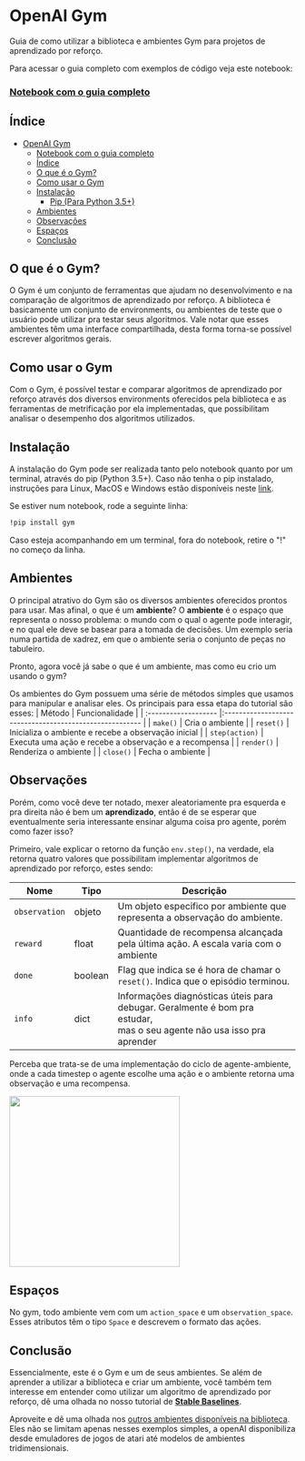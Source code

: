# OpenAI Gym

Guia de como utilizar a biblioteca e ambientes Gym para projetos de aprendizado por reforço.

Para acessar o guia completo com exemplos de código veja este notebook:

### [Notebook com o guia completo](./Gym.ipynb)

## Índice

- [OpenAI Gym](#openai-gym)
    - [Notebook com o guia completo](#notebook-com-o-guia-completo)
  - [Índice](#índice)
  - [O que é o Gym?](#o-que-é-o-gym)
  - [Como usar o Gym](#como-usar-o-gym)
  - [Instalação](#instalação)
    - [Pip (Para Python 3.5+)](#pip-para-python-35)
  - [Ambientes](#ambientes)
  - [Observações](#observações)
  - [Espaços](#espaços)
  - [Conclusão](#conclusão)

## O que é o Gym?

O Gym é um conjunto de ferramentas que ajudam no desenvolvimento e na comparação de algoritmos de aprendizado por reforço. A biblioteca é basicamente um conjunto de environments, ou ambientes de teste que o usuário pode utilizar pra testar seus algoritmos. Vale notar que esses ambientes têm uma interface compartilhada, desta forma torna-se possível escrever algoritmos gerais.

## Como usar o Gym

Com o Gym, é possível testar e comparar algoritmos de aprendizado por reforço através dos diversos environments oferecidos pela biblioteca e as ferramentas de metrificação por ela implementadas, que possibilitam analisar o desempenho dos algoritmos utilizados.

## Instalação

A instalação do Gym pode ser realizada tanto pelo notebook quanto por um terminal, através do pip (Python 3.5+).
Caso não tenha o pip instalado, instruções para Linux, MacOS e Windows estão disponíveis neste [link](https://pip.pypa.io/en/stable/installation/).

Se estiver num notebook, rode a seguinte linha:
```bash
!pip install gym
```
Caso esteja acompanhando em um terminal, fora do notebook, retire o \"!\" no começo da linha.

## Ambientes

O principal atrativo do Gym são os diversos ambientes oferecidos prontos para usar. Mas afinal, o que é um **ambiente**? O **ambiente** é o espaço que representa o nosso problema: o mundo com o qual o agente pode interagir, e no qual ele deve se basear para a tomada de decisões. Um exemplo seria numa partida de xadrez, em que o ambiente seria o conjunto de peças no tabuleiro.

Pronto, agora você já sabe o que é um ambiente, mas como eu crio um usando o gym?

Os ambientes do Gym possuem uma série de métodos simples que usamos para manipular e analisar eles. Os principais para essa etapa do tutorial são esses:
| Método               | Funcionalidade                                          |
| :------------------- |:------------------------------------------------------- |
| `make()` | Cria o ambiente |
| `reset()`              | Inicializa o ambiente e recebe a observação inicial     |
| `step(action)`         | Executa uma ação e recebe a observação e a recompensa   |
| `render()`             | Renderiza o ambiente                                    |
| `close()`              | Fecha o ambiente                                        |

## Observações

Porém, como você deve ter notado, mexer aleatoriamente pra esquerda e pra direita não é bem um **aprendizado**, então é de se esperar que eventualmente seria interessante ensinar alguma coisa pro agente, porém como fazer isso?

Primeiro, vale explicar o retorno da função `env.step()`, na verdade, ela retorna quatro valores que possibilitam implementar algoritmos de aprendizado por reforço, estes sendo:

|Nome|Tipo|Descrição|
|-|-|-|
|`observation`|objeto|Um objeto especifico por ambiente que representa a observação do ambiente.|
|`reward`|float|Quantidade de recompensa alcançada pela última ação. A escala varia com o ambiente|
|`done`|boolean|Flag que indica se é hora de chamar o `reset()`. Indica que o episódio terminou.|
|`info`|dict|Informações diagnósticas úteis para debugar. Geralmente é bom pra estudar,<br> mas o seu agente não usa isso pra aprender|


Perceba que trata-se de uma implementação do ciclo de agente-ambiente, onde a cada timestep o agente escolhe uma ação e o ambiente retorna uma observação e uma recompensa.

<img src="https://gym.openai.com/assets/docs/aeloop-138c89d44114492fd02822303e6b4b07213010bb14ca5856d2d49d6b62d88e53.svg" width="300"/>

## Espaços

No gym, todo ambiente vem com um `action_space` e um `observation_space`. Esses atributos têm o tipo `Space` e descrevem o formato das ações.

## Conclusão

Essencialmente, este é o Gym e um de seus ambientes. Se além de aprender a utilizar a biblioteca e criar um ambiente, você também tem interesse em entender como utilizar um algoritmo de aprendizado por reforço, dê uma olhada no nosso tutorial de  **[Stable Baselines](/Bibliotecas/Stable%20Baselines)**. 

Aproveite e dê uma olhada nos [outros ambientes disponíveis na biblioteca]([https://gym.openai.com/envs/#classic_control]). Eles não se limitam apenas nesses exemplos simples, a openAI disponibiliza desde emuladores de jogos de atari até modelos de ambientes tridimensionais.
